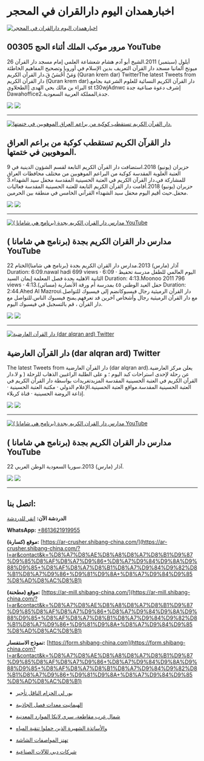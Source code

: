 # اخبارهمدان اليوم دارالقران في المحجر

<a href="https://swt.shibang-china.com/?l=ar&img&k=%D8%A7%D8%AE%D8%A8%D8%A7%D8%B1%D9%87%D9%85%D8%AF%D8%A7%D9%86+%D8%A7%D9%84%D9%8A%D9%88%D9%85+%D8%AF%D8%A7%D8%B1%D8%A7%D9%84%D9%82%D8%B1%D8%A7%D9%86+%D9%81%D9%8A+%D8%A7%D9%84%D9%85%D8%AD%D8%AC%D8%B1" target="_blank">![اخبارهمدان اليوم دارالقران في المحجر](http://static.shibang-china.com/all-800x300/407.jpg)</a>

## 00305 مرور موكب الملك أثناء الحج YouTube
26 أيلول (سبتمبر) 2011.الشيخ أبو آدم هشام شعشاعة العلمي إمام مسجد دار القرآن ميونخ ألمانيا مسجد دار القرآن التعريف بدين الإسلام في أوروبا وتصحيح المفاهيم الخاطئة وَمَنْ أَحْسَنُ قَ.دار القرآن الكريم (Quran krem dar) TwitterThe latest Tweets from دار القرآن الكريم (Quran krem dar).دار القرآن الكريم النسائية للعلوم الشرعية بجامع البراء بن مالك بحي الهدى [الطحلاوي st t30wjAdnwc إشرف دعوة صناعية جدة Dawahoffice2.جدة,المملكة العربية السعودية.


<a href="https://whatsapp.shibangsoft.com/WhatsApp.php" target="_blank" title="WhatsApp">![](http://static.shibang-china.com/icon/whatsapp.png)</a> <a href="https://swt.shibang-china.com/?l=ar&icon&k=%D8%A7%D8%AE%D8%A8%D8%A7%D8%B1%D9%87%D9%85%D8%AF%D8%A7%D9%86+%D8%A7%D9%84%D9%8A%D9%88%D9%85+%D8%AF%D8%A7%D8%B1%D8%A7%D9%84%D9%82%D8%B1%D8%A7%D9%86+%D9%81%D9%8A+%D8%A7%D9%84%D9%85%D8%AD%D8%AC%D8%B1" target="_blank">![](http://static.shibang-china.com/icon/chat-ar.png)</a>

---

<a href="https://swt.shibang-china.com/?l=ar&img&k=%D8%A7%D8%AE%D8%A8%D8%A7%D8%B1%D9%87%D9%85%D8%AF%D8%A7%D9%86+%D8%A7%D9%84%D9%8A%D9%88%D9%85+%D8%AF%D8%A7%D8%B1%D8%A7%D9%84%D9%82%D8%B1%D8%A7%D9%86+%D9%81%D9%8A+%D8%A7%D9%84%D9%85%D8%AD%D8%AC%D8%B1" target="_blank">![دار القرآن الكريم تستقطب كوكبة من براعم العراق الموهوبين في ختمتها.](http://static.shibang-china.com/all-800x300/1222.jpg)</a>

## دار القرآن الكريم تستقطب كوكبة من براعم العراق الموهوبين في ختمتها.
9 حزيران (يونيو) 2018.استضافت دار القرآن الكريم التابعة لقسم الشؤون الدينية في العتبة العلوية المقدسة كوكبة من البراعم الموهوبين من مختلف محافظات العراق للمشاركة في.دار القرآن الكريم في العتبة الحسينية المقدسة محفل سيد الشهداء.3 حزيران (يونيو) 2018.أقامت دار القرآن الكريم التابعة للعتبة الحسينية المقدسة فعاليات محفل.حيث أقيم اليوم محفل سيد الشهداء القرآني الخامس في منطقة بين الحرمين.


<a href="https://whatsapp.shibangsoft.com/WhatsApp.php" target="_blank" title="WhatsApp">![](http://static.shibang-china.com/icon/whatsapp.png)</a> <a href="https://swt.shibang-china.com/?l=ar&icon&k=%D8%A7%D8%AE%D8%A8%D8%A7%D8%B1%D9%87%D9%85%D8%AF%D8%A7%D9%86+%D8%A7%D9%84%D9%8A%D9%88%D9%85+%D8%AF%D8%A7%D8%B1%D8%A7%D9%84%D9%82%D8%B1%D8%A7%D9%86+%D9%81%D9%8A+%D8%A7%D9%84%D9%85%D8%AD%D8%AC%D8%B1" target="_blank">![](http://static.shibang-china.com/icon/chat-ar.png)</a>

---

<a href="https://swt.shibang-china.com/?l=ar&img&k=%D8%A7%D8%AE%D8%A8%D8%A7%D8%B1%D9%87%D9%85%D8%AF%D8%A7%D9%86+%D8%A7%D9%84%D9%8A%D9%88%D9%85+%D8%AF%D8%A7%D8%B1%D8%A7%D9%84%D9%82%D8%B1%D8%A7%D9%86+%D9%81%D9%8A+%D8%A7%D9%84%D9%85%D8%AD%D8%AC%D8%B1" target="_blank">![مدارس دار القران الكريم بجدة (برنامج هي شامانا ) YouTube](http://static.shibang-china.com/all-800x300/1317.jpg)</a>

## مدارس دار القران الكريم بجدة (برنامج هي شامانا ) YouTube
22 آذار (مارس) 2013.مدارس دار القران الكريم بجدة {برنامج هي شامنا}الختام Duration: 6:09.nawal hadi 699 views &middot; 6:09 &middot; اليوم العالمي للطفل مدرسة تحفيظ الثانية الاهليه بجدة فصل المعلمة إيمان السيد Duration: 4:13.Moonoo 2011 796 views &middot; 4:13.حفل العيد الوطني ٤٥ بمدرسة أم ورقة الأنصارية (مسائي) Duration: 2:44.Ahed Al Mazroui.دار القرآن الرميثية رجال فيسبوكانضم إلى فيسبوك للتواصل مع دار القرآن الرميثية رجال وأشخاص آخرين قد تعرفهم.يمنح فيسبوك الناس.للتواصل مع دار القرآن ، قم بالتسجبل في فيسبوك اليوم.


<a href="https://whatsapp.shibangsoft.com/WhatsApp.php" target="_blank" title="WhatsApp">![](http://static.shibang-china.com/icon/whatsapp.png)</a> <a href="https://swt.shibang-china.com/?l=ar&icon&k=%D8%A7%D8%AE%D8%A8%D8%A7%D8%B1%D9%87%D9%85%D8%AF%D8%A7%D9%86+%D8%A7%D9%84%D9%8A%D9%88%D9%85+%D8%AF%D8%A7%D8%B1%D8%A7%D9%84%D9%82%D8%B1%D8%A7%D9%86+%D9%81%D9%8A+%D8%A7%D9%84%D9%85%D8%AD%D8%AC%D8%B1" target="_blank">![](http://static.shibang-china.com/icon/chat-ar.png)</a>

---

<a href="https://swt.shibang-china.com/?l=ar&img&k=%D8%A7%D8%AE%D8%A8%D8%A7%D8%B1%D9%87%D9%85%D8%AF%D8%A7%D9%86+%D8%A7%D9%84%D9%8A%D9%88%D9%85+%D8%AF%D8%A7%D8%B1%D8%A7%D9%84%D9%82%D8%B1%D8%A7%D9%86+%D9%81%D9%8A+%D8%A7%D9%84%D9%85%D8%AD%D8%AC%D8%B1" target="_blank">![دار القرآن العارضية (dar alqran ard) Twitter](http://static.shibang-china.com/all-800x300/1341.jpg)</a>

## دار القرآن العارضية (dar alqran ard) Twitter
The latest Tweets from دار القرآن العارضية (dar alqran ard).يعلن مركز العارضية عن رحلة لإحدى استراحات كبد اليوم ؛ و على الطلبة الراغبين الذهاب للرحلة ( و لا.دار القرآن الكريم في العتبة الحسينية المقدسة المزيدتغريدات بواسطة دار القرآن الكريم في العتبة الحسينية المقدسة.مواقع العتبة الحسينية.الإعلام الدولي &middot; مكتبة العتبة الحسينية &middot; إذاعة الروضة الحسينية &middot; قناة كربلاء.


<a href="https://whatsapp.shibangsoft.com/WhatsApp.php" target="_blank" title="WhatsApp">![](http://static.shibang-china.com/icon/whatsapp.png)</a> <a href="https://swt.shibang-china.com/?l=ar&icon&k=%D8%A7%D8%AE%D8%A8%D8%A7%D8%B1%D9%87%D9%85%D8%AF%D8%A7%D9%86+%D8%A7%D9%84%D9%8A%D9%88%D9%85+%D8%AF%D8%A7%D8%B1%D8%A7%D9%84%D9%82%D8%B1%D8%A7%D9%86+%D9%81%D9%8A+%D8%A7%D9%84%D9%85%D8%AD%D8%AC%D8%B1" target="_blank">![](http://static.shibang-china.com/icon/chat-ar.png)</a>

---

<a href="https://swt.shibang-china.com/?l=ar&img&k=%D8%A7%D8%AE%D8%A8%D8%A7%D8%B1%D9%87%D9%85%D8%AF%D8%A7%D9%86+%D8%A7%D9%84%D9%8A%D9%88%D9%85+%D8%AF%D8%A7%D8%B1%D8%A7%D9%84%D9%82%D8%B1%D8%A7%D9%86+%D9%81%D9%8A+%D8%A7%D9%84%D9%85%D8%AD%D8%AC%D8%B1" target="_blank">![مدارس دار القران الكريم بجدة (برنامج هي شامانا ) YouTube](http://static.shibang-china.com/all-800x300/1228.jpg)</a>

## مدارس دار القران الكريم بجدة (برنامج هي شامانا ) YouTube
22 آذار (مارس) 2013.سوريا السعودية الوطن العربي.

<a href="https://whatsapp.shibangsoft.com/WhatsApp.php" target="_blank" title="WhatsApp">![](http://static.shibang-china.com/icon/whatsapp.png)</a> <a href="https://swt.shibang-china.com/?l=ar&icon&k=%D8%A7%D8%AE%D8%A8%D8%A7%D8%B1%D9%87%D9%85%D8%AF%D8%A7%D9%86+%D8%A7%D9%84%D9%8A%D9%88%D9%85+%D8%AF%D8%A7%D8%B1%D8%A7%D9%84%D9%82%D8%B1%D8%A7%D9%86+%D9%81%D9%8A+%D8%A7%D9%84%D9%85%D8%AD%D8%AC%D8%B1" target="_blank">![](http://static.shibang-china.com/icon/chat-ar.png)</a>

---
## اتصل بنا:

**الدردشة الآن:** [انقر للدردشة](https://swt.shibang-china.com?l=ar&contact&k=%D8%A7%D8%AE%D8%A8%D8%A7%D8%B1%D9%87%D9%85%D8%AF%D8%A7%D9%86+%D8%A7%D9%84%D9%8A%D9%88%D9%85+%D8%AF%D8%A7%D8%B1%D8%A7%D9%84%D9%82%D8%B1%D8%A7%D9%86+%D9%81%D9%8A+%D8%A7%D9%84%D9%85%D8%AD%D8%AC%D8%B1)

**WhatsApp:**  [+8613621919955](https://whatsapp.shibangsoft.com/WhatsApp.php)

**موقع (كسارة):** [https://ar-crusher.shibang-china.com/](https://ar-crusher.shibang-china.com/?l=ar&contact&k=%D8%A7%D8%AE%D8%A8%D8%A7%D8%B1%D9%87%D9%85%D8%AF%D8%A7%D9%86+%D8%A7%D9%84%D9%8A%D9%88%D9%85+%D8%AF%D8%A7%D8%B1%D8%A7%D9%84%D9%82%D8%B1%D8%A7%D9%86+%D9%81%D9%8A+%D8%A7%D9%84%D9%85%D8%AD%D8%AC%D8%B1)

**موقع (مطحنة):** [https://ar-mill.shibang-china.com/](https://ar-mill.shibang-china.com/?l=ar&contact&k=%D8%A7%D8%AE%D8%A8%D8%A7%D8%B1%D9%87%D9%85%D8%AF%D8%A7%D9%86+%D8%A7%D9%84%D9%8A%D9%88%D9%85+%D8%AF%D8%A7%D8%B1%D8%A7%D9%84%D9%82%D8%B1%D8%A7%D9%86+%D9%81%D9%8A+%D8%A7%D9%84%D9%85%D8%AD%D8%AC%D8%B1)

**نموذج الاستفسار:** [https://form.shibang-china.com](https://form.shibang-china.com?l=ar&contact&k=%D8%A7%D8%AE%D8%A8%D8%A7%D8%B1%D9%87%D9%85%D8%AF%D8%A7%D9%86+%D8%A7%D9%84%D9%8A%D9%88%D9%85+%D8%AF%D8%A7%D8%B1%D8%A7%D9%84%D9%82%D8%B1%D8%A7%D9%86+%D9%81%D9%8A+%D8%A7%D9%84%D9%85%D8%AD%D8%AC%D8%B1)

* [بور لي الحزام الناقل تأجير](../33/%D8%A8%D9%88%D8%B1%20%D9%84%D9%8A%20%D8%A7%D9%84%D8%AD%D8%B2%D8%A7%D9%85%20%D8%A7%D9%84%D9%86%D8%A7%D9%82%D9%84%20%D8%AA%D8%A3%D8%AC%D9%8A%D8%B1.md)

* [الهيماتيت معدات فصل الجاذبية](../34/%D8%A7%D9%84%D9%87%D9%8A%D9%85%D8%A7%D8%AA%D9%8A%D8%AA%20%D9%85%D8%B9%D8%AF%D8%A7%D8%AA%20%D9%81%D8%B5%D9%84%20%D8%A7%D9%84%D8%AC%D8%A7%D8%B0%D8%A8%D9%8A%D8%A9.md)

* [شمال غرب مقاطعة، سري لانكا الموارد المعدنية](../33/%D8%B4%D9%85%D8%A7%D9%84%20%D8%BA%D8%B1%D8%A8%20%D9%85%D9%82%D8%A7%D8%B7%D8%B9%D8%A9%D8%8C%20%D8%B3%D8%B1%D9%8A%20%D9%84%D8%A7%D9%86%D9%83%D8%A7%20%D8%A7%D9%84%D9%85%D9%88%D8%A7%D8%B1%D8%AF%20%D8%A7%D9%84%D9%85%D8%B9%D8%AF%D9%86%D9%8A%D8%A9.md)

* [والأساتذة الشهيرة الذين حملوا تنقية المياه](../31/%D9%88%D8%A7%D9%84%D8%A3%D8%B3%D8%A7%D8%AA%D8%B0%D8%A9%20%D8%A7%D9%84%D8%B4%D9%87%D9%8A%D8%B1%D8%A9%20%D8%A7%D9%84%D8%B0%D9%8A%D9%86%20%D8%AD%D9%85%D9%84%D9%88%D8%A7%20%D8%AA%D9%86%D9%82%D9%8A%D8%A9%20%D8%A7%D9%84%D9%85%D9%8A%D8%A7%D9%87.md)

* [تهتز المواصفات الشاشة](../34/%D8%AA%D9%87%D8%AA%D8%B2%20%D8%A7%D9%84%D9%85%D9%88%D8%A7%D8%B5%D9%81%D8%A7%D8%AA%20%D8%A7%D9%84%D8%B4%D8%A7%D8%B4%D8%A9.md)

* [شركات دبي للآلات الصناعية](../35/%D8%B4%D8%B1%D9%83%D8%A7%D8%AA%20%D8%AF%D8%A8%D9%8A%20%D9%84%D9%84%D8%A2%D9%84%D8%A7%D8%AA%20%D8%A7%D9%84%D8%B5%D9%86%D8%A7%D8%B9%D9%8A%D8%A9.md)